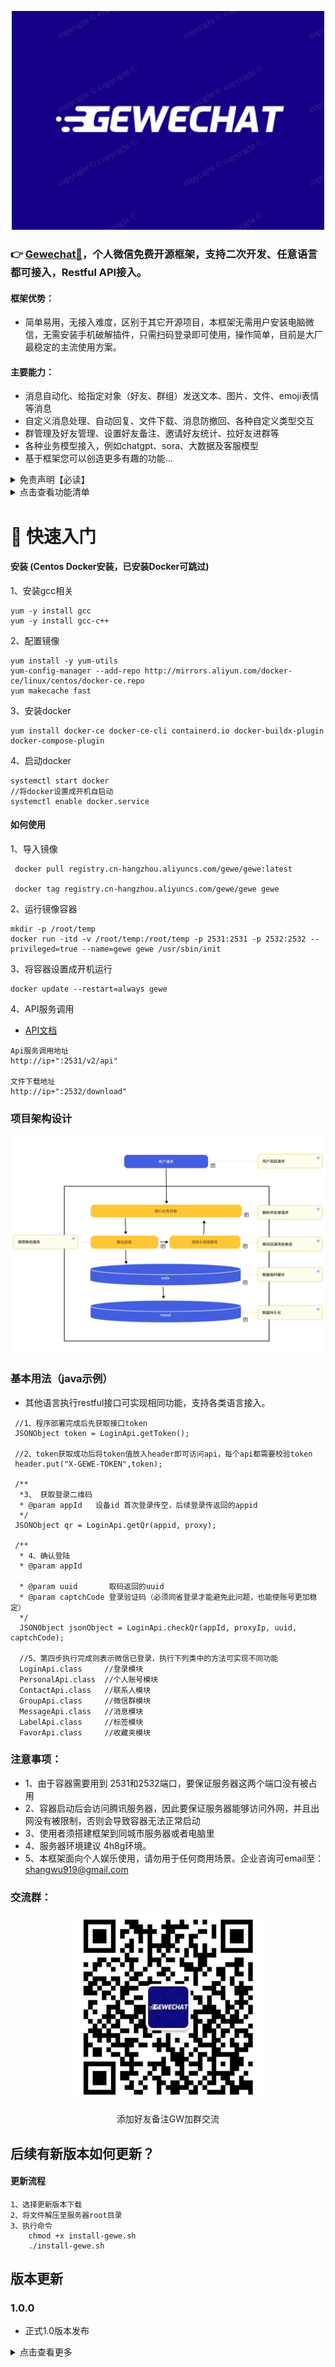 <p align="center">
  <img src="logo.png" width="500px" height="350px" alt=" Logo">
</p>

### 👉 [Gewechat🤖](https://github.com/Devo919/Gewechat)，个人微信免费开源框架，支持二次开发、任意语言都可接入，Restful API接入。
#### 框架优势：
 - 简单易用，无接入难度，区别于其它开源项目，本框架无需用户安装电脑微信，无需安装手机破解插件，只需扫码登录即可使用，操作简单，目前是大厂最稳定的主流使用方案。
#### 主要能力：
* 消息自动化、给指定对象（好友、群组）发送文本、图片、文件、emoji表情等消息
* 自定义消息处理、自动回复、文件下载、消息防撤回、各种自定义类型交互
* 群管理及好友管理、设置好友备注、邀请好友统计、拉好友进群等
* 各种业务模型接入，例如chatgpt、sora、大数据及客服模型
* 基于框架您可以创造更多有趣的功能...

<details><summary>免责声明【必读】</summary>

- 本框架仅供学习和技术研究使用，不得用于任何商业或非法行为，否则后果自负。

- 本框架的作者不对本工具的安全性、完整性、可靠性、有效性、正确性或适用性做任何明示或暗示的保证，也不对本工具的使用或滥用造成的任何直接或间接的损失、责任、索赔、要求或诉讼承担任何责任。

- 本框架的作者保留随时修改、更新、删除或终止本工具的权利，无需事先通知或承担任何义务。

- 本框架的使用者应遵守相关法律法规，尊重微信的版权和隐私，不得侵犯微信或其他第三方的合法权益，不得从事任何违法或不道德的行为。

- 本框架的使用者在下载、安装、运行或使用本工具时，即表示已阅读并同意本免责声明。如有异议，请立即停止使用本工具，并删除所有相关文件。

</details>

<details><summary>点击查看功能清单</summary>

- 获取登录二维码
- 执行登录
- 获取通讯录列表
- 获取通讯录列表缓存
- 获取群/好友简要信息
- 获取群/好友详细信息
- 搜索好友
- 添加联系人/同意添加好友
- 删除好友
- 设置好友仅聊天
- 设置好友备注
- 获取手机通讯录
- 上传手机通讯录
- 同步企微好友
- 获取企微好友详情
- 创建微信群
- 修改群名称
- 修改群备注
- 修改我在群内的昵称
- 邀请/添加 进群
- 删除群成员
- 退出群聊
- 解散群聊
- 获取群信息
- 获取群成员列表
- 获取群成员详情
- 获取群公告
- 设置群公告
- 同意进群
- 添加群成员为好友
- 获取群二维码
- 群保存到通讯录
- 管理员操作
- 聊天置顶
- 设置消息免打扰
- 扫码进群
- 确认进群申请
- 接收所有消息
- 下载图片
- cdn下载
- 发送文字消息
- 发送文件消息
- 发送图片消息
- 发送语音消息
- 发送视频消息
- 发送链接消息
- 发送名片消息
- 发送emoji消息
- 发送appmsg消息
- 发送小程序消息
- 转发文件
- 转发图片
- 转发视频
- 转发链接
- 转发小程序
- 撤回消息
- 添加标签
- 删除标签
- 标签列表
- 修改好友标签
- 获取个人资料
- 获取自己的二维码
- 获取设备记录
- 隐私设置
- 修改个人信息
- 修改头像
- 同步收藏夹
- 获取收藏夹内容
- 删除收藏夹
</details>



# 🚀 快速入门

#### 安装 (Centos Docker安装，已安装Docker可跳过)  


1、安装gcc相关
```
yum -y install gcc
yum -y install gcc-c++
```
2、配置镜像

```
yum install -y yum-utils
yum-config-manager --add-repo http://mirrors.aliyun.com/docker-ce/linux/centos/docker-ce.repo
yum makecache fast
```
3、安装docker

```
yum install docker-ce docker-ce-cli containerd.io docker-buildx-plugin docker-compose-plugin
```


4、启动docker

```
systemctl start docker
//将docker设置成开机自启动
systemctl enable docker.service
```

#### 如何使用

1、导入镜像

```
 docker pull registry.cn-hangzhou.aliyuncs.com/gewe/gewe:latest
 
 docker tag registry.cn-hangzhou.aliyuncs.com/gewe/gewe gewe
```
2、运行镜像容器

```
mkdir -p /root/temp
docker run -itd -v /root/temp:/root/temp -p 2531:2531 -p 2532:2532 --privileged=true --name=gewe gewe /usr/sbin/init
```
3、将容器设置成开机运行

```
docker update --restart=always gewe
```
4、API服务调用

- [API文档](https://apifox.com/apidoc/shared-69ba62ca-cb7d-437e-85e4-6f3d3df271b1)

```
Api服务调用地址
http://ip+":2531/v2/api"  

文件下载地址
http://ip+":2532/download"
```

### 项目架构设计
 <img src="liucheng.jpg" width="600px" height="350px" alt=" Logo">


### 基本用法（java示例）
- 其他语言执行restful接口可实现相同功能，支持各类语言接入。
 
```
 //1、程序部署完成后先获取接口token
 JSONObject token = LoginApi.getToken();
 
 //2、token获取成功后将token值放入header即可访问api，每个api都需要校验token
 header.put("X-GEWE-TOKEN",token);
 
 /**
  *3、 获取登录二维码
  * @param appId   设备id 首次登录传空，后续登录传返回的appid
  */
 JSONObject qr = LoginApi.getQr(appid, proxy);
 
 /**
  * 4、确认登陆
  * @param appId

  * @param uuid       取码返回的uuid
  * @param captchCode 登录验证码（必须同省登录才能避免此问题，也能使账号更加稳定）
  */
  JSONObject jsonObject = LoginApi.checkQr(appId, proxyIp, uuid, captchCode);
  
  //5、第四步执行完成则表示微信已登录，执行下列类中的方法可实现不同功能
  LoginApi.class     //登录模块
  PersonalApi.class  //个人账号模块
  ContactApi.class   //联系人模块
  GroupApi.class     //微信群模块
  MessageApi.class   //消息模块
  LabelApi.class     //标签模块
  FavorApi.class     //收藏夹模块
```


### 注意事项：
- 1、由于容器需要用到 2531和2532端口，要保证服务器这两个端口没有被占用
- 2、容器启动后会访问腾讯服务器，因此要保证服务器能够访问外网，并且出网没有被限制，否则会导致容器无法正常启动
- 3、使用者须搭建框架到同城市服务器或者电脑里
- 4、服务器环境建议 4h8g环境。
- 5、本框架面向个人娱乐使用，请勿用于任何商用场景。企业咨询可email至：shangwu919@gmail.com


### 交流群：
<p align="center">
  <img src="mine.jpg" width="300px" height="300px" alt=" Logo">
</p>
<p align="center">
 添加好友备注GW加群交流
</p>



## 后续有新版本如何更新？
#### 更新流程

```
1、选择更新版本下载
2、将文件解压至服务器root目录
3、执行命令
    chmod +x install-gewe.sh
    ./install-gewe.sh

```


## 版本更新

### 1.0.0

* 正式1.0版本发布

<details><summary>点击查看更多</summary>

### 暂无

